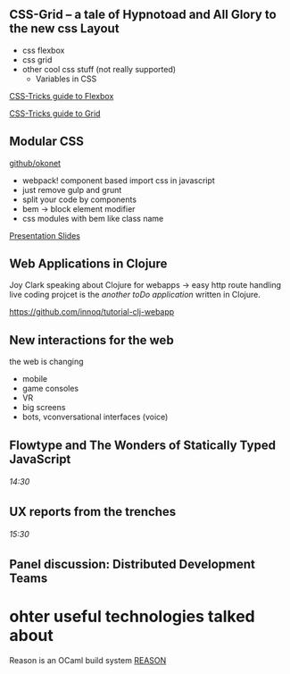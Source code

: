 
## CSS-Grid – a tale of Hypnotoad and All Glory to the new css Layout
* css flexbox
* css grid
* other cool css stuff (not really supported)
  - Variables in CSS

[CSS-Tricks guide to Flexbox](https://css-tricks.com/snippets/css/a-guide-to-flexbox/)

[CSS-Tricks guide to Grid](https://css-tricks.com/snippets/css/complete-guide-grid/)

## Modular CSS

[github/okonet](https://github.com/okonet/)

* webpack! component based import css in javascript
* just remove gulp and grunt
* split your code by components
* bem -> block element modifier
* css modules with bem like class name

[Presentation Slides](https://speakerdeck.com/okonet/modular-css-agent-conf-17-edition)

## Web Applications in Clojure
Joy Clark speaking about Clojure for webapps -> easy http route handling
live coding projcet is the *another toDo application* written in Clojure.

https://github.com/innoq/tutorial-clj-webapp

## New interactions for the web
the web is changing
* mobile
* game consoles
* VR
* big screens
* bots, vconversational interfaces (voice)

## Flowtype and The Wonders of Statically Typed JavaScript
###### 14:30


## UX reports from the trenches
###### 15:30

## Panel discussion: Distributed Development Teams 



# ohter useful technologies talked about

Reason is an OCaml build system
[REASON](https://facebook.github.io/reason/)

